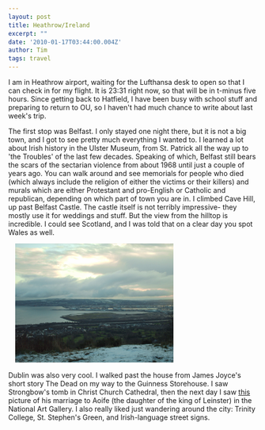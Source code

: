 ```yaml
---
layout: post
title: Heathrow/Ireland
excerpt: ""
date: '2010-01-17T03:44:00.004Z'
author: Tim
tags: travel
---
```


I am in Heathrow airport, waiting for the Lufthansa desk to open so that I can check in for my flight. It is 23:31 right now, so that will be in t-minus five hours. Since getting back to Hatfield, I have been busy with school stuff and preparing to return to OU, so I haven't had much chance to write about last week's trip.

The first stop was Belfast. I only stayed one night there, but it is not a big town, and I got to see pretty much everything I wanted to. I learned a lot about Irish history in the Ulster Museum, from St. Patrick all the way up to 'the Troubles' of the last few decades. Speaking of which, Belfast still bears the scars of the sectarian violence from about 1968 until just a couple of years ago. You can walk around and see memorials for people who died (which always include the religion of either the victims or their killers) and murals which are either Protestant and pro-English or Catholic and republican, depending on which part of town you are in. I climbed Cave Hill, up past Belfast Castle. The castle itself is not terribly impressive- they mostly use it for weddings and stuff. But the view from the hilltop is incredible. I could see Scotland, and I was told that on a clear day you spot Wales as well.

<a href="/images/eurotrip/cave_hill.JPG" imageanchor="1" style="margin-left: 1em; margin-right: 1em;"><img border="0" src="/images/eurotrip/cave_hill.JPG" height="240" width="320" alt="" /></a>

Dublin was also very cool. I walked past the house from James Joyce's short story The Dead on my way to the Guinness Storehouse. I saw Strongbow's tomb in Christ Church Cathedral, then the next day I saw <a href="http://en.wikipedia.org/wiki/File:MarriageAoifeStrongbow.jpg">this</a> picture of his marriage to Aoife (the daughter of the king of Leinster) in the National Art Gallery. I also really liked just wandering around the city: Trinity College, St. Stephen's Green, and Irish-language street signs.
